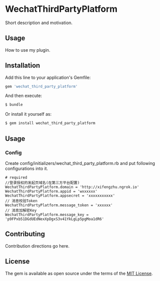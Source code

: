 # WechatThirdPartyPlatform
Short description and motivation.

## Usage
How to use my plugin.

## Installation
Add this line to your application's Gemfile:

```ruby
gem 'wechat_third_party_platform'
```

And then execute:
```bash
$ bundle
```

Or install it yourself as:
```bash
$ gem install wechat_third_party_platform
```

## Usage
### Config
Create config/initializers/wechat_third_party_platform.rb and put following configurations into it.

```
# required
//登录授权的发起页域名(在第三方平台配置)
WechatThirdPartyPlatform.domain = 'http://xifengzhu.ngrok.io'
WechatThirdPartyPlatform.appid = 'wxxxxxx'
WechatThirdPartyPlatform.appsecret = 'xxxxxxxxxxx'
// 消息校验Token
WechatThirdPartyPlatform.message_token = 'xxxxxx'
// 消息加解密Key
WechatThirdPartyPlatform.message_key = 'p9FPxb51DGdUEdNexXpDgxS3v41YkLgLp5pgMoa1dR6'
```

## Contributing
Contribution directions go here.

## License
The gem is available as open source under the terms of the [MIT License](https://opensource.org/licenses/MIT).
